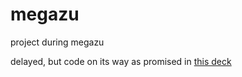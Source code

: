 # megazu
project during megazu

delayed, but code on its way as promised in [this deck](https://docs.google.com/presentation/d/1vOEV8FVni3fOrusPaH31ccM3xXqZW9Vcll17METydug/edit?usp=sharing)
